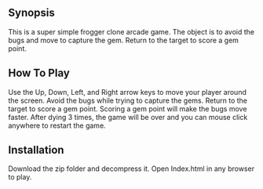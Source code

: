 ## Synopsis

This is a super simple frogger clone arcade game. The object is to avoid the bugs and move to capture the gem. Return to the target to score a gem point. 

## How To Play

Use the Up, Down, Left, and Right arrow keys to move your player around the screen. Avoid the bugs while trying to capture the gems. Return to the target to score a gem point. Scoring a gem point will make the bugs move faster. After dying 3 times, the game will be over and you can mouse click anywhere to restart the game.

## Installation

Download the zip folder and decompress it. Open Index.html in any browser to play.
